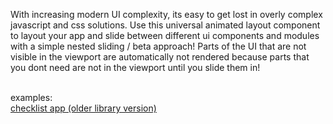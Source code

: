 

With increasing modern UI complexity, its easy to get lost in overly complex javascript and css solutions. Use this universal animated layout component to layout your app and slide between different ui components and modules with a simple nested sliding / beta approach! Parts of the UI that are not visible in the viewport are automatically not rendered because parts that you dont need are not in the viewport until you slide them in!

<br>
examples:
<br>
<a href = 'http://checklist-preact.lerp.io'>checklist app (older library version)</a>
